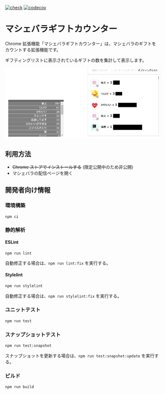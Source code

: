 [![check](https://github.com/taigacat/mache-counter/actions/workflows/check.yml/badge.svg)](https://github.com/taigacat/mache-counter/actions/workflows/check.yml)
[![codecov](https://codecov.io/gh/taigacat/mache-counter/graph/badge.svg?token=752JC47UWK)](https://codecov.io/gh/taigacat/mache-counter)

# マシェバラギフトカウンター

Chrome 拡張機能「マシェバラギフトカウンター」は、マシェバラのギフトをカウントする拡張機能です。

ギフティングリストに表示されているギフトの数を集計して表示します。

![screenshot.png](screenshot.png)

## 利用方法

* ~~Chrome ストアでインストールする~~ (限定公開中のため非公開)
* マシェバラの配信ページを開く

## 開発者向け情報

### 環境構築

```sh
npm ci
```

### 静的解析

#### ESLint

```sh
npm run lint
```

自動修正する場合は、`npm run lint:fix` を実行する。

#### Stylelint

```sh
npm run stylelint
```

自動修正する場合は、`npm run stylelint:fix` を実行する。

### ユニットテスト

```sh
npm run test
```

### スナップショットテスト

```sh
npm run test:snapshot
```

スナップショットを更新する場合は、`npm run test:snapshot:update` を実行する。

### ビルド

```sh
npm run build
``` 
